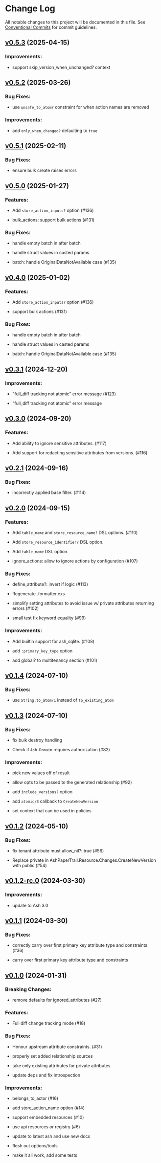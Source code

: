 # Change Log

All notable changes to this project will be documented in this file.
See [Conventional Commits](Https://conventionalcommits.org) for commit guidelines.

<!-- changelog -->

## [v0.5.3](https://github.com/ash-project/ash_paper_trail/compare/v0.5.2...v0.5.3) (2025-04-15)




### Improvements:

* support skip_version_when_unchanged? context

## [v0.5.2](https://github.com/ash-project/ash_paper_trail/compare/v0.5.1...v0.5.2) (2025-03-26)




### Bug Fixes:

* use `unsafe_to_atom?` constraint for when action names are removed

### Improvements:

* add `only_when_changed?` defaulting to `true`

## [v0.5.1](https://github.com/ash-project/ash_paper_trail/compare/v0.5.0...v0.5.1) (2025-02-11)




### Bug Fixes:

* ensure bulk create raises errors

## [v0.5.0](https://github.com/ash-project/ash_paper_trail/compare/v0.4.0...v0.5.0) (2025-01-27)




### Features:

* Add `store_action_inputs?` option (#136)

* bulk_actions: support bulk actions (#131)

### Bug Fixes:

* handle empty batch in after batch

* handle struct values in casted params

* batch: handle OriginalDataNotAvailable case (#135)

## [v0.4.0](https://github.com/ash-project/ash_paper_trail/compare/v0.3.1...v0.4.0) (2025-01-02)




### Features:

* Add `store_action_inputs?` option (#136)

* support bulk actions (#131)

### Bug Fixes:

* handle empty batch in after batch

* handle struct values in casted params

* batch: handle OriginalDataNotAvailable case (#135)

## [v0.3.1](https://github.com/ash-project/ash_paper_trail/compare/v0.3.0...v0.3.1) (2024-12-20)




### Improvements:

* "full_diff tracking not atomic" error message (#123)

* "full_diff tracking not atomic" error message

## [v0.3.0](https://github.com/ash-project/ash_paper_trail/compare/v0.2.1...v0.3.0) (2024-09-20)




### Features:

* Add ability to ignore sensitive attributes. (#117)

* Add support for redacting sensitive attributes from versions. (#116)

## [v0.2.1](https://github.com/ash-project/ash_paper_trail/compare/v0.2.0...v0.2.1) (2024-09-16)




### Bug Fixes:

* incorrectly applied base filter. (#114)

## [v0.2.0](https://github.com/ash-project/ash_paper_trail/compare/v0.1.4...v0.2.0) (2024-09-15)




### Features:

* Add `table_name` and `store_resource_name?` DSL options. (#110)

* Add `store_resource_identifier?` DSL option.

* Add `table_name` DSL option.

* ignore_actions: allow to ignore actions by configuration (#107)

### Bug Fixes:

* define_attribute?: invert if logic (#113)

* Regenerate .formatter.exs

* simplify setting attributes to avoid issue w/ private attributes returning errors (#102)

* small test fix keyword equality (#99)

### Improvements:

* Add builtin support for ash_sqlite. (#108)

* add `:primary_key_type` option

* add global? to multitenancy section (#101)

## [v0.1.4](https://github.com/ash-project/ash_paper_trail/compare/v0.1.3...v0.1.4) (2024-07-10)




### Bug Fixes:

* use `String.to_atom/1` instead of `to_existing_atom`

## [v0.1.3](https://github.com/ash-project/ash_paper_trail/compare/v0.1.2...v0.1.3) (2024-07-10)




### Bug Fixes:

* fix bulk destroy handling

* Check if `Ash.Domain` requires authorization (#82)

### Improvements:

* pick new values off of result

* allow opts to be passed to the generated relationship (#92)

* add `include_versions?` option

* add `atomic/3` callback to `CreateNewVersion`

* set context that can be used in policies

## [v0.1.2](https://github.com/ash-project/ash_paper_trail/compare/v0.1.2-rc.0...v0.1.2) (2024-05-10)




### Bug Fixes:

* fix tenant attribute must allow_nil?: true (#56)

* Replace private in AshPaperTrail.Resource.Changes.CreateNewVersion with public (#54)

## [v0.1.2-rc.0](https://github.com/ash-project/ash_paper_trail/compare/v0.1.1...v0.1.2-rc.0) (2024-03-30)




### Improvements:

* update to Ash 3.0

## [v0.1.1](https://github.com/ash-project/ash_paper_trail/compare/v0.1.0...v0.1.1) (2024-03-30)




### Bug Fixes:

* correctly carry over first primary key attribute type and constraints (#36)

* carry over first primary key attribute type and constraints

## [v0.1.0](https://github.com/ash-project/ash_paper_trail/compare/v0.1.0...v0.1.0) (2024-01-31)
### Breaking Changes:

* remove defaults for ignored_attributes (#27)



### Features:

* Full diff change tracking mode (#18)

### Bug Fixes:

* Honour upstream attribute constraints. (#31)

* properly set added relationship sources

* take only existing attributes for private attributes

* update deps and fix introspection

### Improvements:

* belongs_to_actor (#16)

* add store_action_name option (#14)

* support embedded resources (#10)

* use api resources or registry (#6)

* update to latest ash and use new docs

* flesh out options/tools

* make it all work, add some tests

